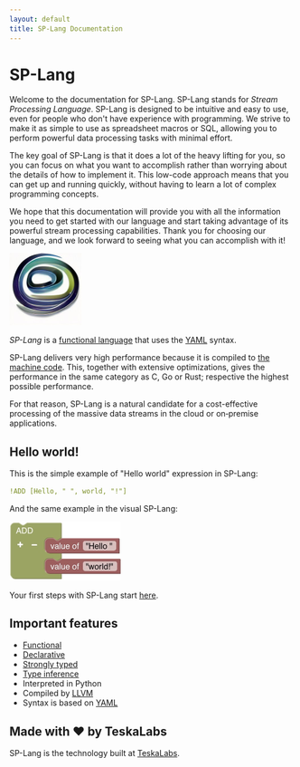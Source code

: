 ```yaml
---
layout: default
title: SP-Lang Documentation
---
```


# SP-Lang

Welcome to the documentation for SP-Lang. SP-Lang stands for _Stream Processing Language_.
SP-Lang is designed to be intuitive and easy to use, even for people who don't have experience with programming.
We strive to make it as simple to use as spreadsheet macros or SQL, allowing you to perform powerful data processing tasks with minimal effort.

The key goal of SP-Lang is that it does a lot of the heavy lifting for you, so you can focus on what you want to accomplish rather than worrying about the details of how to implement it.
This low-code approach means that you can get up and running quickly, without having to learn a lot of complex programming concepts.

We hope that this documentation will provide you with all the information you need to get started with our language and start taking advantage of its powerful stream processing capabilities. Thank you for choosing our language, and we look forward to seeing what you can accomplish with it!

<img src="splang-logo.jpg" alt="SP-lang logo" style="width: 128px;" />

_SP-Lang_ is a [functional language](https://en.wikipedia.org/wiki/Functional_programming) that uses the [YAML](https://en.wikipedia.org/wiki/YAML) syntax.

SP-Lang delivers very high performance because it is compiled to <a href="https://en.wikipedia.org/wiki/Machine_code">the machine code<a>.
This, together with extensive optimizations, gives the performance in the same category as C, Go or Rust; respective the highest possible performance.

For that reason, SP-Lang is a natural candidate for a cost-effective processing of the massive data streams in the cloud or on‑premise applications.


## Hello world!

This is the simple example of "Hello world" expression in SP-Lang:


```yaml
!ADD [Hello, " ", world, "!"]
```

And the same example in the visual SP-Lang:

<img src="visual-hello-world.jpg" alt="Visual Hello world in SP-Lang" style="width: 197px;" />


Your first steps with SP-Lang start [here](tutorial).

## Important features
  
 * [Functional](https://en.wikipedia.org/wiki/Functional_programming)
 * [Declarative](https://en.wikipedia.org/wiki/Declarative_programming)
 * [Strongly typed](https://en.wikipedia.org/wiki/Strong_and_weak_typing)
 * [Type inference](https://en.wikipedia.org/wiki/Type_inference)
 * Interpreted in Python
 * Compiled by [LLVM](https://llvm.org/)
 * Syntax is based on [YAML](https://en.wikipedia.org/wiki/YAML)
  

## Made with ❤️ by TeskaLabs

SP-Lang is the technology built at [TeskaLabs](https://www.teskalabs.com).  
